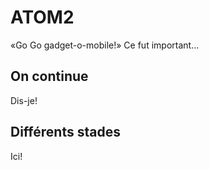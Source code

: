 # ATOM2
«Go Go gadget-o-mobile!» Ce fut important...

## On continue
Dis-je!

## Différents stades
Ici!
